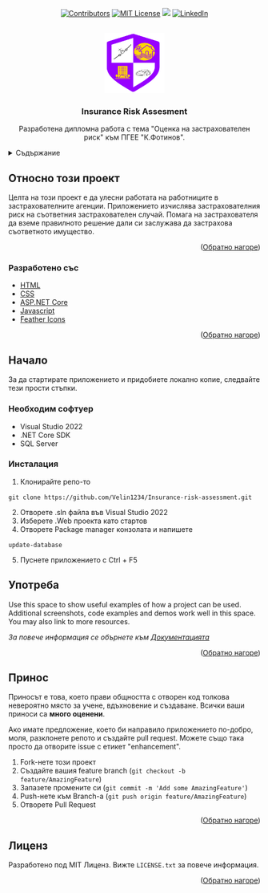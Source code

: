 <div id="top"></div>
<div align="center">
    
[![Contributors][contributors-shield]][contributors-url]
[![MIT License][license-shield]][license-url]
<img src = "https://img.shields.io/github/languages/count/Velin1234/Insurance-risk-assessment?style=for-the-badge">
[![LinkedIn][linkedin-shield]][linkedin-url]

</div>
<!-- PROJECT LOGO -->
<br />
<div align="center">
    <img src="https://github.com/Velin1234/Insurance-risk-assessment/blob/main/InsuranceRiskAssessment/InsuranceRiskAssessment.Web/wwwroot/img/logo.png" alt="Logo" width="120" height="120">

  <h3 align="center">Insurance Risk Assesment</h3>

  <p align="center">
    Разработена дипломна работа с тема "Оценка на застрахователен риск" към ПГЕЕ "К.Фотинов".
  </p>
</div>

<!-- TABLE OF CONTENTS -->
<details>
  <summary>Съдържание</summary>
  <ol>
    <li>
      <a href="#относно-този-проект">Отностно този проект</a>
      <ul>
        <li><a href="#разработено-със">Разработен със</a></li>
      </ul>
    </li>
    <li>
      <a href="#начало">Начало</a>
      <ul>
        <li><a href="#необходим-софтуер">Необходим софтуер</a></li>
        <li><a href="#инсталация">Инсталация</a></li>
      </ul>
    </li>
    <li><a href="#употреба">Употреба</a></li>
    <li><a href="#принос">Принос</a></li>
    <li><a href="#лиценз">Лиценз</a></li>
  </ol>
</details>



<!-- ABOUT THE PROJECT -->
## Относно този проект
Целта на този проект е да улесни работата на работниците в застрахователните агенции. 
Приложението изчислява застрахователния риск на съответния застрахователен случай.
Помага на застрахователя да вземе правилното решение дали си заслужава да застрахова съответното имущество.
<p align="right">(<a href="#top">Обратно нагоре</a>)</p>

### Разработено със

* [HTML](https://developer.mozilla.org/en-US/docs/Web/HTML)
* [CSS](https://developer.mozilla.org/en-US/docs/Web/CSS)
* [ASP.NET Core](https://docs.microsoft.com/en-us/aspnet/core/?view=aspnetcore-6.0)
* [Javascript](https://developer.mozilla.org/en-US/docs/Web/JavaScript)
* [Feather Icons](https://feathericons.com)
<p align="right">(<a href="#top">Обратно нагоре</a>)</p>

<!-- GETTING STARTED -->
## Начало

За да стартирате приложението и придобиете локално копие, следвайте тези прости стъпки.

### Необходим софтуер

* Visual Studio 2022
* .NET Core SDK
* SQL Server

### Инсталация
1. Клонирайте репо-то
```
git clone https://github.com/Velin1234/Insurance-risk-assessment.git
```
2. Отворете .sln файла във Visual Studio 2022
3. Изберете .Web проекта като стартов
4. Отворете Package manager конзолата и напишете
```
update-database
```
5. Пуснете приложението с Ctrl + F5

<!-- USAGE EXAMPLES -->
## Употреба

Use this space to show useful examples of how a project can be used. Additional screenshots, code examples and demos work well in this space. You may also link to more resources.

_За повече информация се обърнете към [Документацията](https://example.com)_

<p align="right">(<a href="#top">Обратно нагоре</a>)</p>

<!-- CONTRIBUTING -->
## Принос

Приносът е това, което прави общността с отворен код толкова невероятно място за учене, вдъхновение и създаване. Всички ваши приноси са **много оценени**.

Ако имате предложение, което би направило приложението по-добро, моля, разклонете репото и създайте pull request. Можете също така просто да отворите issue с етикет "enhancement".

1. Fork-нете този проект
2. Създайте вашия feature branch (`git checkout -b feature/AmazingFeature`)
3. Запазете промените си (`git commit -m 'Add some AmazingFeature'`)
4. Push-нете към Branch-а (`git push origin feature/AmazingFeature`)
5. Отворете Pull Request

<p align="right">(<a href="#top">Обратно нагоре</a>)</p>

<!-- LICENSE -->
## Лиценз

Разработено под MIT Лиценз. Вижте `LICENSE.txt` за повече информация.

<p align="right">(<a href="#top">Обратно нагоре</a>)</p>

<!-- MARKDOWN LINKS & IMAGES -->

[contributors-shield]: https://img.shields.io/github/contributors/Velin1234/Insurance-risk-assessment.svg?style=for-the-badge
[contributors-url]: https://github.com/Velin1234/Insurance-risk-assessment/graphs/contributors
[license-shield]: https://img.shields.io/github/license/Velin1234/Insurance-risk-assessment.svg?style=for-the-badge
[license-url]: https://github.com/Velin1234/Insurance-risk-assessment/blob/master/LICENSE.txt
[linkedin-shield]: https://img.shields.io/badge/-LinkedIn-black.svg?style=for-the-badge&logo=linkedin&colorB=555
[linkedin-url]: https://www.linkedin.com/in/velin-kurtev-b0821b1b9/
